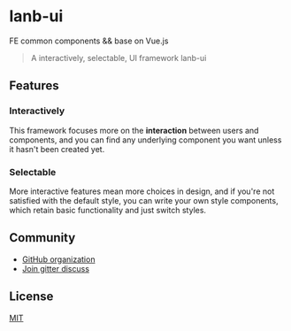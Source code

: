 # lanb-ui

FE common components &amp;&amp; base on Vue.js

> A interactively, selectable, UI framework lanb-ui

## Features

### Interactively

This framework focuses more on the **interaction** between users and components, and you can find any underlying component you want unless it hasn't been created yet.

### Selectable

More interactive features mean more choices in design, and if you're not satisfied with the default style, you can write your own style components, which retain basic functionality and just switch styles.

## Community

- [GitHub organization](https://github.com/lanb-code)
- [Join gitter discuss](https://github.com/lanb-code/lanb-ui/issues)


## License

[MIT](https://github.com/lanb-code/lanb-ui/blob/master/LICENSE)
